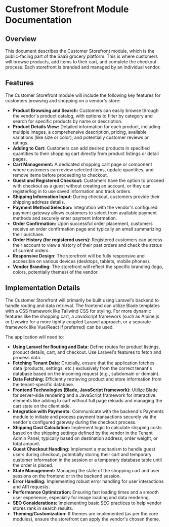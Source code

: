 # Customer Storefront Module Documentation

## Overview

This document describes the Customer Storefront module, which is the public-facing part of the SaaS grocery platform. This is where customers will browse products, add items to their cart, and complete the checkout process. Each storefront is branded and managed by an individual vendor.

## Features

The Customer Storefront module will include the following key features for customers browsing and shopping on a vendor's store:

*   **Product Browsing and Search:** Customers can easily browse through the vendor's product catalog, with options to filter by category and search for specific products by name or description.
*   **Product Details View:** Detailed information for each product, including multiple images, a comprehensive description, pricing, available variations (like size or color), and potentially customer reviews or ratings.
*   **Adding to Cart:** Customers can add desired products in specified quantities to their shopping cart directly from product listings or detail pages.
*   **Cart Management:** A dedicated shopping cart page or component where customers can review selected items, update quantities, and remove items before proceeding to checkout.
*   **Guest and Registered Checkout:** Customers have the option to proceed with checkout as a guest without creating an account, or they can register/log in to use saved information and track orders.
*   **Shipping Information Input:** During checkout, customers provide their shipping address details.
*   **Payment Method Selection:** Integration with the vendor's configured payment gateway allows customers to select from available payment methods and securely enter payment information.
*   **Order Confirmation:** Upon successful order placement, customers receive an order confirmation page and typically an email summarizing their purchase.
*   **Order History (for registered users):** Registered customers can access their account to view a history of their past orders and check the status of current orders.
*   **Responsive Design:** The storefront will be fully responsive and accessible on various devices (desktops, tablets, mobile phones).
*   **Vendor Branding:** The storefront will reflect the specific branding (logo, colors, potentially themes) of the vendor.

## Implementation Details

The Customer Storefront will primarily be built using Laravel's backend to handle routing and data retrieval. The frontend can utilize Blade templates with a CSS framework like Tailwind CSS for styling. For more dynamic features like the shopping cart, a JavaScript framework (such as Alpine.js or Livewire for a more tightly coupled Laravel approach, or a separate framework like Vue/React if preferred) can be used.

The application will need to:

*   **Using Laravel for Routing and Data:** Define routes for product listings, product details, cart, and checkout. Use Laravel's features to fetch and process data.
*   **Fetching Tenant Data:** Crucially, ensure that the application fetches data (products, settings, etc.) exclusively from the correct tenant's database based on the incoming request (e.g., subdomain or domain).
*   **Data Fetching:** Efficiently retrieving product and store information from the tenant-specific database.
*   **Frontend Technologies (Blade, JavaScript framework):** Utilize Blade for server-side rendering and a JavaScript framework for interactive elements like adding to cart without full page reloads and managing the cart state on the client side.
*   **Integration with Payments:** Communicate with the backend's Payments module to initiate and process payment transactions securely via the vendor's configured gateway during the checkout process.
*   **Shipping Cost Calculation:** Implement logic to calculate shipping costs based on the shipping settings defined by the vendor in the Tenant Admin Panel, typically based on destination address, order weight, or total amount.
*   **Guest Checkout Handling:** Implement a mechanism to handle guest users during checkout, potentially storing their cart and temporary customer information in the session or a temporary database table until the order is placed.
*   **State Management:** Managing the state of the shopping cart and user sessions on the frontend or in the backend session.
*   **Error Handling:** Implementing robust error handling for user interactions and API requests.
*   **Performance Optimization:** Ensuring fast loading times and a smooth user experience, especially for image loading and data rendering.
*   **SEO Considerations:** Implementing basic SEO practices to help vendor stores rank in search results.
*   **Theming/Customization:** If themes are implemented (as per the core modules), ensure the storefront can apply the vendor's chosen theme.